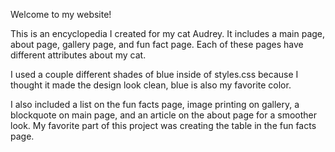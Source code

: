Welcome to my website!

This is an encyclopedia I created for my cat Audrey. It includes a main page, about page, gallery page, and fun fact page. Each of these pages have different attributes about my cat.

I used a couple different shades of blue inside of styles.css because I thought it made the design look clean, blue is also my favorite color. 

I also included a list on the fun facts page, image printing on gallery, a blockquote on main page, and an article on the about page for a smoother look. My favorite part of this project was creating the table in the fun facts page.
